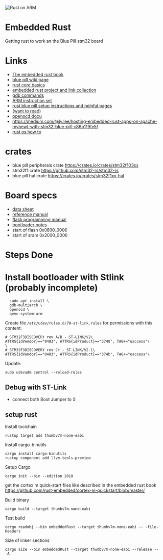 ![Rust on ARM](https://github.com/Skasselbard/embeddedRust/workflows/Rust%20on%20ARM/badge.svg)
# Embedded Rust
Getting rust to work an the Blue Pill stm32 board

# Links
- [The embedded rust book](https://rust-embedded.github.io/book/intro/index.html)
- [blue pill wiki page](https://wiki.stm32duino.com/index.php?title=Blue_Pill)
- [rust core basics](https://os.phil-opp.com/freestanding-rust-binary/)
- [embedded rust project and link collection](https://github.com/rust-embedded/awesome-embedded-rust)
- [gdb commands](https://darkdust.net/files/GDB%20Cheat%20Sheet.pdf)
- [ARM instruction set](http://www.peter-cockerell.net/aalp/html/ch-3.html)
- [rust blue pill setup instructions and helpful pages](https://github.com/lupyuen/stm32-blue-pill-rust)
- [(want to read)](http://blog.japaric.io/brave-new-io/)
- [openocd docu](http://openocd.org/doc-release/pdf/openocd.pdf)
- https://medium.com/@ly.lee/hosting-embedded-rust-apps-on-apache-mynewt-with-stm32-blue-pill-c86b119fe5f
- [rust os how to](https://os.phil-opp.com/)

# crates
- blue pill peripherals crate https://crates.io/crates/stm32f103xx
- stm32f1 crate https://github.com/stm32-rs/stm32-rs
- blue pill hal crate https://crates.io/crates/stm32f1xx-hal

# Board specs
- [data sheet](https://www.st.com/resource/en/datasheet/stm32f103c8.pdf)
- [reference manual](https://www.st.com/content/ccc/resource/technical/document/reference_manual/59/b9/ba/7f/11/af/43/d5/CD00171190.pdf/files/CD00171190.pdf/jcr:content/translations/en.CD00171190.pdf)
- [flash programming manual](https://www.st.com/content/ccc/resource/technical/document/programming_manual/10/98/e8/d4/2b/51/4b/f5/CD00283419.pdf/files/CD00283419.pdf/jcr:content/translations/en.CD00283419.pdf)
- [bootloader notes](https://www.st.com/content/ccc/resource/technical/document/application_note/b9/9b/16/3a/12/1e/40/0c/CD00167594.pdf/files/CD00167594.pdf/jcr:content/translations/en.CD00167594.pdf)
- start of flash 0x0800_0000
- start of sram 0x2000_0000

# Steps Done
# Install bootloader with Stlink (probably incomplete)
```
  sudo apt install \
  gdb-multiarch \
  openocd \
  qemu-system-arm
```

Create file ``/etc/udev/rules.d/70-st-link.rules`` for permissions with this content:
```
# STM32F3DISCOVERY rev A/B - ST-LINK/V2\
ATTRS{idVendor}=="0483", ATTRS{idProduct}=="3748", TAG+="uaccess"\
\
# STM32F3DISCOVERY rev C+ - ST-LINK/V2-1\
ATTRS{idVendor}=="0483", ATTRS{idProduct}=="374b", TAG+="uaccess"\
```

Update:
```
sudo udevadm control --reload-rules
```

## Debug with ST-Link
- connect both Boot Jumper to 0

## setup rust
Install toolchain
```
rustup target add thumbv7m-none-eabi
```
Install cargo-binutils
```
cargo install cargo-binutils
rustup component add llvm-tools-preview
```
Setup Cargo 
```
cargo init --bin --edition 2018
```

get the cortex m quick-start files like described in the embedded rust book  
https://github.com/rust-embedded/cortex-m-quickstart/blob/master/
  
Build binary
```
cargo build --target thumbv7m-none-eabi
```

Test build
```
cargo readobj --bin embeddedRust --target thumbv7m-none-eabi -- -file-headers
```

Size of linker sections
```
cargo size --bin embeddedRust --target thumbv7m-none-eabi --release -- -A
```
